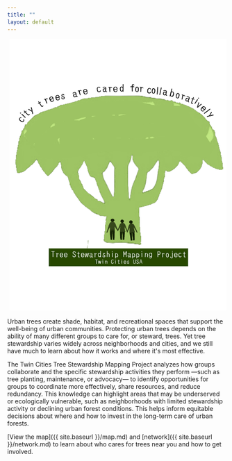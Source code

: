 ```yaml
---
title: ""
layout: default
---
```

<div style="margin-top: -50;">
<div style="text-align: center;margin-top: -50;">
  <div style="display: inline-block;">
    <img src="assets/stewmap_logo.png" alt="STEWMAP logo" style="width: 500px;" />
    <div style="width: 500px; margin: 0 auto; text-align: left; padding-right: 10px;">
      <p>
Urban trees create shade, habitat, and recreational spaces that support the well-being of urban communities. Protecting urban trees depends on the ability of many different groups to care for, or steward, trees. Yet tree stewardship varies widely across neighborhoods and cities, and we still have much to learn about how it works and where it's most effective. 
  </p>
  <p>
The Twin Cities Tree Stewardship Mapping Project analyzes how groups collaborate and the specific stewardship activities they perform —such as tree planting, maintenance, or advocacy— to identify opportunities for groups to coordinate more effectively, share resources, and reduce redundancy. This knowledge can highlight areas that may be underserved or ecologically vulnerable, such as neighborhoods with limited stewardship activity or declining urban forest conditions. This helps inform equitable decisions about where and how to invest in the long-term care of urban forests.
  </p>
      <p>
        [View the map]({{ site.baseurl }}/map.md) and [network]({{ site.baseurl }}/network.md) to learn about who cares for trees near you and how to get involved.
      </p>
    </div>
  </div>
</div>
